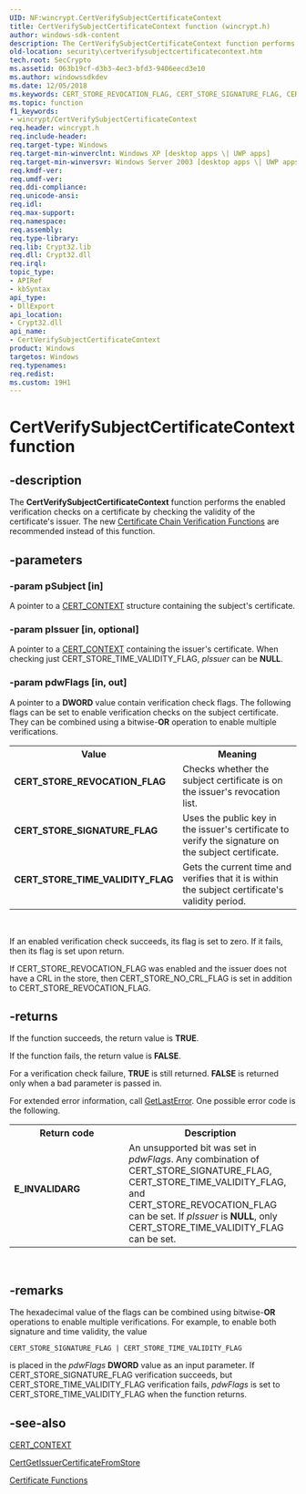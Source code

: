 ```yaml
---
UID: NF:wincrypt.CertVerifySubjectCertificateContext
title: CertVerifySubjectCertificateContext function (wincrypt.h)
author: windows-sdk-content
description: The CertVerifySubjectCertificateContext function performs the enabled verification checks on a certificate by checking the validity of the certificate's issuer. The new Certificate Chain Verification Functions are recommended instead of this function.
old-location: security\certverifysubjectcertificatecontext.htm
tech.root: SecCrypto
ms.assetid: 063b19cf-d3b3-4ec3-bfd3-9406eecd3e10
ms.author: windowssdkdev
ms.date: 12/05/2018
ms.keywords: CERT_STORE_REVOCATION_FLAG, CERT_STORE_SIGNATURE_FLAG, CERT_STORE_TIME_VALIDITY_FLAG, CertVerifySubjectCertificateContext, CertVerifySubjectCertificateContext function [Security], _crypto2_certverifysubjectcertificatecontext, security.certverifysubjectcertificatecontext, wincrypt/CertVerifySubjectCertificateContext
ms.topic: function
f1_keywords:
- wincrypt/CertVerifySubjectCertificateContext
req.header: wincrypt.h
req.include-header: 
req.target-type: Windows
req.target-min-winverclnt: Windows XP [desktop apps \| UWP apps]
req.target-min-winversvr: Windows Server 2003 [desktop apps \| UWP apps]
req.kmdf-ver: 
req.umdf-ver: 
req.ddi-compliance: 
req.unicode-ansi: 
req.idl: 
req.max-support: 
req.namespace: 
req.assembly: 
req.type-library: 
req.lib: Crypt32.lib
req.dll: Crypt32.dll
req.irql: 
topic_type:
- APIRef
- kbSyntax
api_type:
- DllExport
api_location:
- Crypt32.dll
api_name:
- CertVerifySubjectCertificateContext
product: Windows
targetos: Windows
req.typenames: 
req.redist: 
ms.custom: 19H1
---
```


# CertVerifySubjectCertificateContext function


## -description


The <b>CertVerifySubjectCertificateContext</b> function performs the enabled verification checks on a certificate by checking the validity of the certificate's issuer. The new 
<a href="https://docs.microsoft.com/windows/desktop/SecCrypto/cryptography-functions">Certificate Chain Verification Functions</a> are recommended instead of this function.


## -parameters




### -param pSubject [in]

A pointer to a 
<a href="https://docs.microsoft.com/windows/desktop/api/wincrypt/ns-wincrypt-cert_context">CERT_CONTEXT</a> structure containing the subject's certificate.


### -param pIssuer [in, optional]

A pointer to a <a href="https://docs.microsoft.com/windows/desktop/api/wincrypt/ns-wincrypt-cert_context">CERT_CONTEXT</a> containing the issuer's certificate. When checking just CERT_STORE_TIME_VALIDITY_FLAG, <i>pIssuer</i> can be <b>NULL</b>.


### -param pdwFlags [in, out]

A pointer to a <b>DWORD</b> value contain verification check flags. The following flags can be set to enable verification checks on the subject certificate. They can be combined using a bitwise-<b>OR</b> operation to enable multiple verifications.

<table>
<tr>
<th>Value</th>
<th>Meaning</th>
</tr>
<tr>
<td width="40%"><a id="CERT_STORE_REVOCATION_FLAG"></a><a id="cert_store_revocation_flag"></a><dl>
<dt><b>CERT_STORE_REVOCATION_FLAG</b></dt>
</dl>
</td>
<td width="60%">
Checks whether the subject certificate is on the issuer's revocation list.

</td>
</tr>
<tr>
<td width="40%"><a id="CERT_STORE_SIGNATURE_FLAG"></a><a id="cert_store_signature_flag"></a><dl>
<dt><b>CERT_STORE_SIGNATURE_FLAG</b></dt>
</dl>
</td>
<td width="60%">
Uses the public key in the issuer's certificate to verify the signature on the subject certificate.

</td>
</tr>
<tr>
<td width="40%"><a id="CERT_STORE_TIME_VALIDITY_FLAG"></a><a id="cert_store_time_validity_flag"></a><dl>
<dt><b>CERT_STORE_TIME_VALIDITY_FLAG</b></dt>
</dl>
</td>
<td width="60%">
Gets the current time and verifies that it is within the subject certificate's validity period.

</td>
</tr>
</table>
 

If an enabled verification check succeeds, its flag is set to zero. If it fails, then its flag is set upon return.

If CERT_STORE_REVOCATION_FLAG was enabled and the issuer does not have a CRL in the store, then CERT_STORE_NO_CRL_FLAG is set in addition to CERT_STORE_REVOCATION_FLAG.


## -returns



If the function succeeds, the return value is <b>TRUE</b>.

If the function fails, the return value is <b>FALSE</b>.

For a verification check failure, <b>TRUE</b> is still returned. <b>FALSE</b> is returned only when a bad parameter is passed in.

For extended error information, call 
<a href="https://docs.microsoft.com/windows/desktop/api/errhandlingapi/nf-errhandlingapi-getlasterror">GetLastError</a>. One possible error code is the following.

<table>
<tr>
<th>Return code</th>
<th>Description</th>
</tr>
<tr>
<td width="40%">
<dl>
<dt><b>E_INVALIDARG</b></dt>
</dl>
</td>
<td width="60%">
An unsupported bit was set in <i>pdwFlags</i>. Any combination of CERT_STORE_SIGNATURE_FLAG, CERT_STORE_TIME_VALIDITY_FLAG, and CERT_STORE_REVOCATION_FLAG can be set. If <i>pIssuer</i> is <b>NULL</b>, only CERT_STORE_TIME_VALIDITY_FLAG can be set.

</td>
</tr>
</table>
 




## -remarks



The hexadecimal value of the flags can be combined using bitwise-<b>OR</b> operations to enable multiple verifications. For example, to enable both signature and time validity, the value

<pre class="syntax" xml:space="preserve"><code>CERT_STORE_SIGNATURE_FLAG | CERT_STORE_TIME_VALIDITY_FLAG
</code></pre>
is placed in the <i>pdwFlags</i> <b>DWORD</b> value as an input parameter. If CERT_STORE_SIGNATURE_FLAG verification succeeds, but CERT_STORE_TIME_VALIDITY_FLAG verification fails, <i>pdwFlags</i> is set to CERT_STORE_TIME_VALIDITY_FLAG when the function returns.




## -see-also




<a href="https://docs.microsoft.com/windows/desktop/api/wincrypt/ns-wincrypt-cert_context">CERT_CONTEXT</a>



<a href="https://docs.microsoft.com/windows/desktop/api/wincrypt/nf-wincrypt-certgetissuercertificatefromstore">CertGetIssuerCertificateFromStore</a>



<a href="https://docs.microsoft.com/windows/desktop/SecCrypto/cryptography-functions">Certificate Functions</a>
 

 

